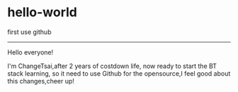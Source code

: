 # hello-world
first use github

*********************

Hello everyone!

I'm ChangeTsai,after 2 years of costdown life, now ready to start the BT stack learning,
so it need to use Github for the opensource,I feel good about this changes,cheer up!
